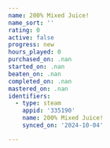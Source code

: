 ```yaml
---
name: 200% Mixed Juice!
name_sort: ''
rating: 0
active: false
progress: new
hours_played: 0
purchased_on: .nan
started_on: .nan
beaten_on: .nan
completed_on: .nan
mastered_on: .nan
identifiers:
  - type: steam
    appid: '335190'
    name: 200% Mixed Juice!
    synced_on: '2024-10-04'

---
```

